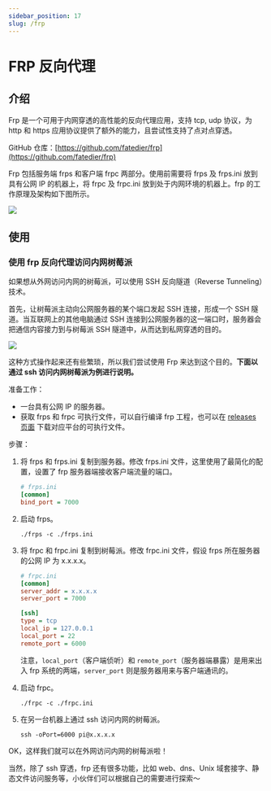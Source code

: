 ```yaml
---
sidebar_position: 17
slug: /frp
---
```


# FRP 反向代理



## 介绍

Frp 是一个可用于内网穿透的高性能的反向代理应用，支持 tcp, udp 协议，为 http 和 https 应用协议提供了额外的能力，且尝试性支持了点对点穿透。

GitHub 仓库：[https://github.com/fatedier/frp](https://github.com/fatedier/frp)

Frp 包括服务端 frps 和客户端 frpc 两部分。使用前需要将 frps 及 frps.ini 放到具有公网 IP 的机器上，将 frpc 及 frpc.ini 放到处于内网环境的机器上。frp 的工作原理及架构如下图所示。

![](https://static.getiot.tech/frp-working-diagram.png#center)



## 使用

### 使用 frp 反向代理访问内网树莓派

如果想从外网访问内网的树莓派，可以使用 SSH 反向隧道（Reverse Tunneling）技术。

首先，让树莓派主动向公网服务器的某个端口发起 SSH 连接，形成一个 SSH 隧道。当互联网上的其他电脑通过 SSH 连接到公网服务器的这一端口时，服务器会把通信内容接力到与树莓派 SSH 隧道中，从而达到私网穿透的目的。

![](https://static.getiot.tech/ssh-reverse-tunneling.jpg#center)

这种方式操作起来还有些繁琐，所以我们尝试使用 Frp 来达到这个目的。**下面以通过 ssh 访问内网树莓派为例进行说明。**

准备工作：

- 一台具有公网 IP 的服务器。
- 获取 frps 和 frpc 可执行文件，可以自行编译 frp 工程，也可以在 [releases 页面](https://github.com/fatedier/frp/releases) 下载对应平台的可执行文件。

步骤：

1. 将 frps 和 frps.ini 复制到服务器。修改 frps.ini 文件，这里使用了最简化的配置，设置了 frp 服务器端接收客户端流量的端口。

   ```ini
   # frps.ini
   [common]
   bind_port = 7000
   ```

2. 启动 frps。

   ```shell
   ./frps -c ./frps.ini
   ```

3. 将 frpc 和 frpc.ini 复制到树莓派。修改 frpc.ini 文件，假设 frps 所在服务器的公网 IP 为 x.x.x.x。

   ```ini
   # frpc.ini
   [common]
   server_addr = x.x.x.x
   server_port = 7000
   
   [ssh]
   type = tcp
   local_ip = 127.0.0.1
   local_port = 22
   remote_port = 6000
   ```

   注意，`local_port`（客户端侦听）和 `remote_port`（服务器端暴露）是用来出入 frp 系统的两端，`server_port` 则是服务器用来与客户端通讯的。

4. 启动 frpc。

   ```shell
   ./frpc -c ./frpc.ini
   ```

5. 在另一台机器上通过 ssh 访问内网的树莓派。

   ```shell
   ssh -oPort=6000 pi@x.x.x.x
   ```

OK，这样我们就可以在外网访问内网的树莓派啦！

当然，除了 ssh 穿透，frp 还有很多功能，比如 web、dns、Unix 域套接字、静态文件访问服务等，小伙伴们可以根据自己的需要进行探索～

